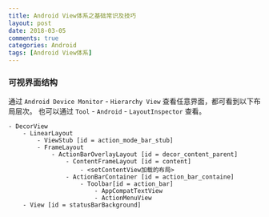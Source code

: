 ```yaml
---
title: Android View体系之基础常识及技巧
layout: post
date: 2018-03-05
comments: true
categories: Android
tags: [Android View体系] 
---
```


### 可视界面结构 
通过 `Android Device Monitor` - `Hierarchy View` 查看任意界面，都可看到以下布局层次。
也可以通过 `Tool` - `Android` - `LayoutInspector` 查看。

```
- DecorView
	- LinearLayout
		- ViewStub [id = action_mode_bar_stub]
		- FrameLayout
			- ActionBarOverlayLayout [id = decor_content_parent]
				- ContentFrameLayout [id = content]
					- <setContentView加载的布局>
				- ActionBarContainer [id = action_bar_containe]
					- Toolbar[id = action_bar]
						- AppCompatTextView
						- ActionMenuView
	- View [id = statusBarBackground]
```






    

                                